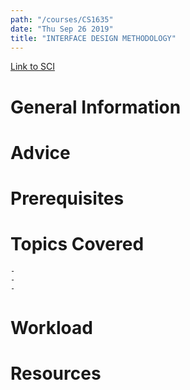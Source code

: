 ```yaml
---
path: "/courses/CS1635"
date: "Thu Sep 26 2019"
title: "INTERFACE DESIGN METHODOLOGY"
---
```

[Link to SCI]("http://courses.sci.pitt.edu/courses/courses/view/CS-1635")

# General Information

# Advice


# Prerequisites
<!-- PREREQ_REPLACEMENT (Do not remove) -->

<!-- END PREREQ_REPLACEMENT (Do not remove) -->
# Topics Covered
	- 
	-
	-
# Workload

<!-- TESTIMONIALS
# Testimonials
This gets replaced with Gatsby, its
data comes from Google Sheets for easier
editing!
-->

# Resources
